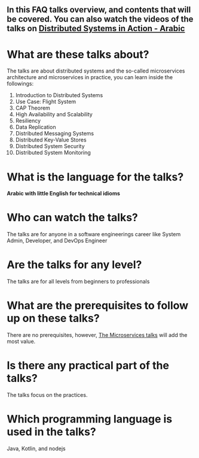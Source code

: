 ## In this FAQ talks overview, and contents that will be covered. You can also watch the videos of the talks on [Distributed Systems in Action - Arabic](https://www.youtube.com/playlist?list=PLgAqrVq84PDcg55xnbUBHuLS8tWul6-kF)

# What are these talks about?
The talks are about distributed systems and the so-called microservices architecture and microservices in practice, you can learn inside the followings:
1. Introduction to Distributed Systems
2. Use Case: Flight System
3. CAP Theorem
4. High Availability and Scalability
5. Resiliency
6. Data Replication
7. Distributed Messaging Systems
8. Distributed Key-Value Stores
9. Distributed System Security
10. Distributed System Monitoring

# What is the language for the talks?
**Arabic with little English for technical idioms**

# Who can watch the talks?
The talks are for anyone in a software engineerings career like System Admin, Developer, and DevOps Engineer

# Are the talks for any level?
The talks are for all levels from beginners to professionals

# What are the prerequisites to follow up on these talks?
There are no prerequisites, however, [The Microservices talks](https://www.youtube.com/playlist?list=PLgAqrVq84PDdfiDow3YVsgc1q34JD415Z) will add the most value. 

# Is there any practical part of the talks?
The talks focus on the practices.

# Which programming language is used in the talks?
Java, Kotlin, and nodejs
